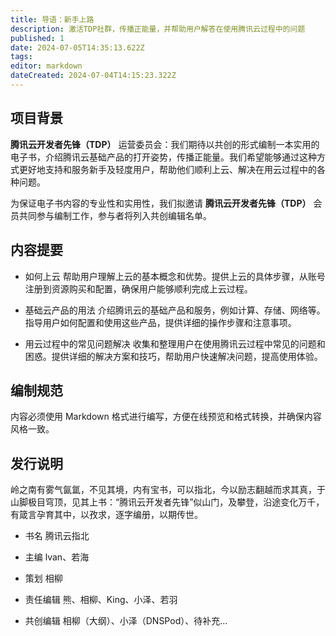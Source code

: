 ```yaml
---
title: 导语：新手上路
description: 激活TDP社群，传播正能量，并帮助用户解答在使用腾讯云过程中的问题
published: 1
date: 2024-07-05T14:35:13.622Z
tags: 
editor: markdown
dateCreated: 2024-07-04T14:15:23.322Z
---
```


## 项目背景

**腾讯云开发者先锋（TDP）** 运营委员会：我们期待以共创的形式编制一本实用的电子书，介绍腾讯云基础产品的打开姿势，传播正能量。我们希望能够通过这种方式更好地支持和服务新手及轻度用户，帮助他们顺利上云、解决在用云过程中的各种问题。

为保证电子书内容的专业性和实用性，我们拟邀请 **腾讯云开发者先锋（TDP）** 会员共同参与编制工作，参与者将列入共创编辑名单。

## 内容提要

- 如何上云
帮助用户理解上云的基本概念和优势。提供上云的具体步骤，从账号注册到资源购买和配置，确保用户能够顺利完成上云过程。

- 基础云产品的用法
介绍腾讯云的基础产品和服务，例如计算、存储、网络等。指导用户如何配置和使用这些产品，提供详细的操作步骤和注意事项。

- 用云过程中的常见问题解决
收集和整理用户在使用腾讯云过程中常见的问题和困惑。提供详细的解决方案和技巧，帮助用户快速解决问题，提高使用体验。

## 编制规范

内容必须使用 Markdown 格式进行编写，方便在线预览和格式转换，并确保内容风格一致。

## 发行说明

岭之南有雾气氤氲，不见其境，内有宝书，可以指北，今以励志翻越而求其真，于山脚极目穹顶，见其上书：“腾讯云开发者先锋”似山门，及攀登，沿途变化万千，有箴言孕育其中，以孜求，逐字编册，以期传世。

- 书名
腾讯云指北

- 主编
lvan、若海

- 策划
相柳

- 责任编辑
熊、相柳、King、小泽、若羽

- 共创编辑
相柳（大纲）、小泽（DNSPod）、待补充...
